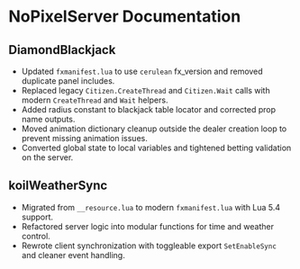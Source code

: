 # NoPixelServer Documentation

## DiamondBlackjack
- Updated `fxmanifest.lua` to use `cerulean` fx_version and removed duplicate panel includes.
- Replaced legacy `Citizen.CreateThread` and `Citizen.Wait` calls with modern `CreateThread` and `Wait` helpers.
- Added radius constant to blackjack table locator and corrected prop name outputs.
- Moved animation dictionary cleanup outside the dealer creation loop to prevent missing animation issues.
- Converted global state to local variables and tightened betting validation on the server.

## koilWeatherSync
- Migrated from `__resource.lua` to modern `fxmanifest.lua` with Lua 5.4 support.
- Refactored server logic into modular functions for time and weather control.
- Rewrote client synchronization with toggleable export `SetEnableSync` and cleaner event handling.
